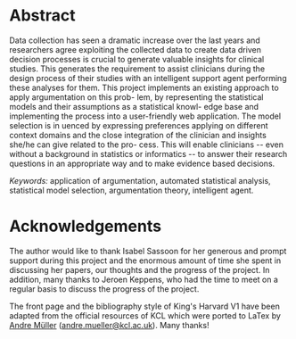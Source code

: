 # Abstract

Data collection has seen a dramatic increase over the last years and researchers agree
exploiting the collected data to create data driven decision processes is crucial to generate
valuable insights for clinical studies. This generates the requirement to assist clinicians
during the design process of their studies with an intelligent support agent performing
these analyses for them.
This project implements an existing approach to apply argumentation on this prob-
lem, by representing the statistical models and their assumptions as a statistical knowl-
edge base and implementing the process into a user-friendly web application. The model
selection is in
uenced by expressing preferences applying on different context domains
and the close integration of the clinician and insights she/he can give related to the pro-
cess. This will enable clinicians -- even without a background in statistics or informatics
-- to answer their research questions in an appropriate way and to make evidence based
decisions.


*Keywords:* application of argumentation, automated statistical analysis, statistical
model selection, argumentation theory, intelligent agent.

# Acknowledgements
The author would like to thank Isabel Sassoon for her generous and prompt support
during this project and the enormous amount of time she spent in discussing her papers,
our thoughts and the progress of the project. In addition, many thanks to Jeroen
Keppens, who had the time to meet on a regular basis to discuss the progress of the
project.

The front page and the bibliography style of King's Harvard V1 have been adapted from the official resources of KCL which were ported to LaTex by [Andre Müller](https://github.com/mueller-andre) (andre.mueller@kcl.ac.uk). Many thanks!
